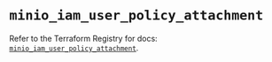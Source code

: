 # `minio_iam_user_policy_attachment`

Refer to the Terraform Registry for docs: [`minio_iam_user_policy_attachment`](https://registry.terraform.io/providers/ferlab-ste-justine/minio/0.2.0/docs/resources/iam_user_policy_attachment).
